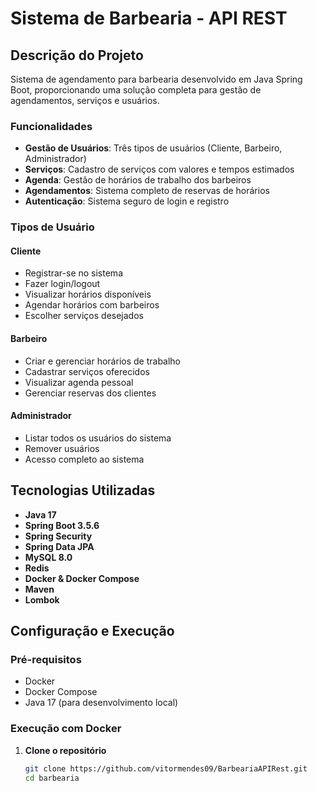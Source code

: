 # Sistema de Barbearia - API REST

## Descrição do Projeto

Sistema de agendamento para barbearia desenvolvido em Java Spring Boot, proporcionando uma solução completa para gestão de agendamentos, serviços e usuários.

### Funcionalidades

- **Gestão de Usuários**: Três tipos de usuários (Cliente, Barbeiro, Administrador)
- **Serviços**: Cadastro de serviços com valores e tempos estimados
- **Agenda**: Gestão de horários de trabalho dos barbeiros
- **Agendamentos**: Sistema completo de reservas de horários
- **Autenticação**: Sistema seguro de login e registro

### Tipos de Usuário

#### Cliente
- Registrar-se no sistema
- Fazer login/logout
- Visualizar horários disponíveis
- Agendar horários com barbeiros
- Escolher serviços desejados

#### Barbeiro
- Criar e gerenciar horários de trabalho
- Cadastrar serviços oferecidos
- Visualizar agenda pessoal
- Gerenciar reservas dos clientes

#### Administrador
- Listar todos os usuários do sistema
- Remover usuários
- Acesso completo ao sistema

## Tecnologias Utilizadas

- **Java 17**
- **Spring Boot 3.5.6**
- **Spring Security**
- **Spring Data JPA**
- **MySQL 8.0**
- **Redis**
- **Docker & Docker Compose**
- **Maven**
- **Lombok**



## Configuração e Execução

### Pré-requisitos

- Docker
- Docker Compose
- Java 17 (para desenvolvimento local)

### Execução com Docker

1. **Clone o repositório**
   ```bash
   git clone https://github.com/vitormendes09/BarbeariaAPIRest.git
   cd barbearia